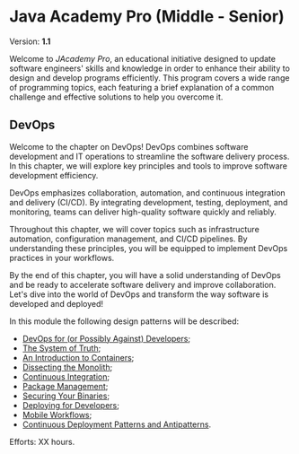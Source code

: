 # Java Academy Pro (Middle - Senior)

Version: **1.1**

Welcome to <i>JAcademy Pro</i>, an educational initiative designed to update software engineers' skills and knowledge
in order to enhance their ability to design and develop programs efficiently.
This program covers a wide range of programming topics, each featuring a brief explanation of a common challenge and
effective solutions to help you overcome it.

## DevOps

Welcome to the chapter on DevOps! DevOps combines software development and IT operations to streamline the software delivery process.
In this chapter, we will explore key principles and tools to improve software development efficiency.

DevOps emphasizes collaboration, automation, and continuous integration and delivery (CI/CD). By integrating development,
testing, deployment, and monitoring, teams can deliver high-quality software quickly and reliably.

Throughout this chapter, we will cover topics such as infrastructure automation, configuration management, and CI/CD pipelines.
By understanding these principles, you will be equipped to implement DevOps practices in your workflows.

By the end of this chapter, you will have a solid understanding of DevOps and be ready to accelerate software delivery
and improve collaboration. Let's dive into the world of DevOps and transform the way software is developed and deployed!

In this module the following design patterns will be described:
- [DevOps for (or Possibly Against) Developers](https://it-skills-exchange.github.io/jacademy-pro-devops/ "DevOps for (or Possibly Against) Developers");
- [The System of Truth](https://it-skills-exchange.github.io/jacademy-pro-devops/ "The System of Truth");
- [An Introduction to Containers](https://it-skills-exchange.github.io/jacademy-pro-devops/ "An Introduction to Containers");
- [Dissecting the Monolith](https://it-skills-exchange.github.io/jacademy-pro-devops/ "Dissecting the Monolith");
- [Continuous Integration](https://it-skills-exchange.github.io/jacademy-pro-devops/ "Continuous Integration");
- [Package Management](https://it-skills-exchange.github.io/jacademy-pro-devops/ "Package Management");
- [Securing Your Binaries](https://it-skills-exchange.github.io/jacademy-pro-devops/ "Securing Your Binaries");
- [Deploying for Developers](https://it-skills-exchange.github.io/jacademy-pro-devops/ "Deploying for Developers");
- [Mobile Workflows](https://it-skills-exchange.github.io/jacademy-pro-devops/ "Mobile Workflows");
- [Continuous Deployment Patterns and Antipatterns](https://it-skills-exchange.github.io/jacademy-pro-devops/ "Continuous Deployment Patterns and Antipatterns").

Efforts: XX hours.